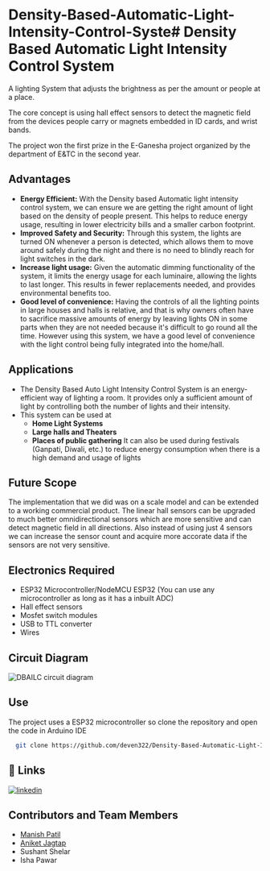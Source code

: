 
# Density-Based-Automatic-Light-Intensity-Control-Syste# Density Based Automatic Light Intensity Control System

A lighting System that adjusts the brightness as per the amount or people at a place.

The core concept is using hall effect sensors to detect the
magnetic field from the devices people carry or magnets
embedded in ID cards, and wrist bands.

The project won the first prize in the E-Ganesha project organized
by the department of E&TC in the second year.

## Advantages

- **Energy Efficient:** With the Density based Automatic light intensity control system, we can ensure we are getting the right amount of light based on the density of people present. This helps to reduce energy usage, resulting in lower electricity bills and a smaller carbon footprint.
- **Improved Safety and Security:** Through this system, the lights are turned ON whenever a person is detected, which allows them to move around safely during the night and there is no need to blindly reach for light switches in the dark.
- **Increase light usage:** Given the automatic dimming functionality of the system, it limits the energy usage for each luminaire, allowing the lights to last longer. This results in fewer replacements needed, and provides environmental benefits too.
- **Good level of convenience:** Having the controls of all the lighting points in large houses and halls is relative, and that is why owners often have to sacrifice massive amounts of energy by leaving lights ON in some parts when they are not needed because it's difficult to go round all the time. However using this system, we have a good level of convenience with the light control being fully integrated into the home/hall.

## Applications

- The Density Based Auto Light Intensity Control System is an energy-efficient way of lighting a room. It provides only a sufficient amount of light by controlling both the number of lights and their intensity.
- This system can be used at
  * **Home Light Systems**
  * **Large halls and Theaters**
  * **Places of public gathering**
It can also be used during festivals (Ganpati, Diwali, etc.) to reduce energy
consumption when there is a high demand and usage of lights

## Future Scope

The implementation that we did was on a scale model and can be extended to a working commercial product. The linear hall sensors can be upgraded to much better omnidirectional sensors which are more sensitive and can detect magnetic field in all directions. Also instead of using just 4 sensors we can increase the sensor count and acquire more accorate data if the sensors are not very sensitive.
## Electronics Required

 - ESP32 Microcontroller/NodeMCU ESP32 (You can use any microcontroller as long as it has a inbuilt ADC)
 - Hall effect sensors
 - Mosfet switch modules
 - USB to TTL converter
 - Wires

## Circuit Diagram

![DBAILC circuit diagram](https://user-images.githubusercontent.com/59637955/206902327-0f313777-0fb2-4e8c-8ed6-d537c9fe57ad.png)

## Use

The project uses a ESP32 microcontroller so clone the repository and open the code in Arduino IDE

```bash
  git clone https://github.com/deven322/Density-Based-Automatic-Light-Intensity-Control-System.git
```


## 🔗 Links
[![linkedin](https://img.shields.io/badge/linkedin-0A66C2?style=for-the-badge&logo=linkedin&logoColor=white)](https://www.linkedin.com/in/deven-patil-067530209/)


## Contributors and Team Members

- [Manish Patil](https://github.com/Manish1803)
- [Aniket Jagtap](https://github.com/aniketajagtap)
- Sushant Shelar
- Isha Pawar
